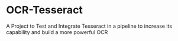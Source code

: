 # OCR-Tesseract
A Project to Test and Integrate Tesseract in a pipeline to increase its capability and build a more powerful OCR 
